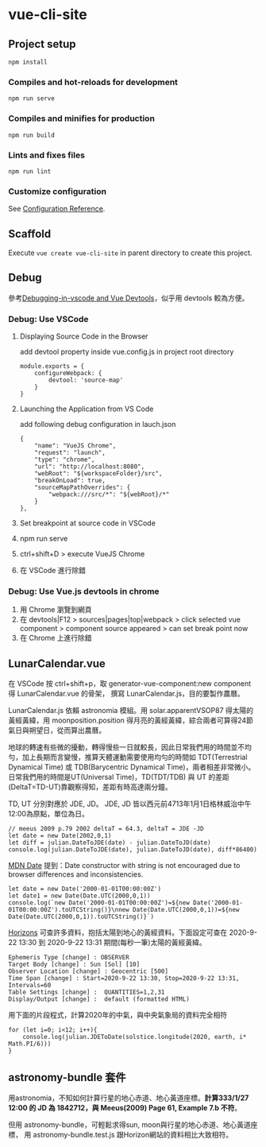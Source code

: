 # vue-cli-site

## Project setup

```{node}
npm install
```

### Compiles and hot-reloads for development

```{node}
npm run serve
```

### Compiles and minifies for production

```{node}
npm run build
```

### Lints and fixes files

```{node}
npm run lint
```

### Customize configuration

See [Configuration Reference](https://cli.vuejs.org/config/).

## Scaffold

Execute `vue create vue-cli-site` in parent directory to create this project.

## Debug

參考[Debugging-in-vscode and Vue Devtools](https://vuejs.org/v2/cookbook/debugging-in-vscode.html)，似乎用 devtools 較為方便。

### Debug: Use VSCode

1. Displaying Source Code in the Browser

    add devtool property inside vue.config.js in project root directory

    ```{json}
    module.exports = {
        configureWebpack: {
            devtool: 'source-map'
        }
    }
    ```

2. Launching the Application from VS Code

    add following debug configuration in lauch.json

    ```{json}
    {
        "name": "VueJS Chrome",
        "request": "launch",
        "type": "chrome",
        "url": "http://localhost:8080",
        "webRoot": "${workspaceFolder}/src",
        "breakOnLoad": true,
        "sourceMapPathOverrides": {
            "webpack:///src/*": "${webRoot}/*"
        }
    },

    ```

3. Set breakpoint at source code in VSCode
4. npm run serve
5. ctrl+shift+D > execute VueJS Chrome
6. 在 VSCode 進行除錯

### Debug: Use Vue.js devtools in chrome

1. 用 Chrome 瀏覽到網頁
2. 在 devtools|F12 > sources|pages|top|webpack > click selected vue component > component source appeared > can set break point now
3. 在 Chrome 上進行除錯

## LunarCalendar.vue

在 VSCode 按 ctrl+shift+p，取 generator-vue-component:new component 得 LunarCalendar.vue 的骨架，
撰寫 LunarCalendar.js，目的要製作農曆。

LunarCalendar.js 依賴 astronomia 模組。用 solar.apparentVSOP87 得太陽的黃經黃緯，用 moonposition.position
得月亮的黃經黃緯，綜合兩者可算得24節氣日與朔望日，從而算出農曆。

地球的轉速有些微的擾動，轉得慢些一日就較長，因此日常我們用的時間並不均勻，加上長期而言變慢，推算天體運動需要使用均勻的時間如 TDT(Terrestrial Dynamical Time) 或 TDB(Barycentric Dynamical Time)，兩者相差非常微小。
日常我們用的時間是UT(Universal Time)，TD(TDT/TDB) 與 UT 的差距(DeltaT=TD-UT)靠觀察得知，差距有時高達兩分鐘。

TD, UT 分別對應於 JDE, JD。
JDE, JD 皆以西元前4713年1月1日格林威治中午12:00為原點，單位為日。

```{node}
// meeus 2009 p.79 2002 deltaT = 64.3, deltaT = JDE -JD
let date = new Date(2002,0,1)
let diff = julian.DateToJDE(date) - julian.DateToJD(date)
console.log(julian.DateToJDE(date), julian.DateToJD(date), diff*86400)
```

[MDN Date](https://developer.mozilla.org/en-US/docs/Web/JavaScript/Reference/Global_Objects/Date)
提到：Date constructor with string is not encouraged due to browser differences and inconsistencies.

```{node}
let date = new Date('2000-01-01T00:00:00Z')
let date1 = new Date(Date.UTC(2000,0,1))
console.log(`new Date('2000-01-01T00:00:00Z')=${new Date('2000-01-01T00:00:00Z').toUTCString()}\nnew Date(Date.UTC(2000,0,1))=${new Date(Date.UTC(2000,0,1)).toUTCString()}`)
```

[Horizons](https://ssd.jpl.nasa.gov/horizons.cgi) 可查許多資料，抱括太陽到地心的黃經資料。下面設定可查在 2020-9-22 13:30 到 2020-9-22 13:31 期間(每秒一筆)太陽的黃經黃緯。

```{data}}
Ephemeris Type [change] : OBSERVER
Target Body [change] : Sun [Sol] [10]
Observer Location [change] : Geocentric [500]
Time Span [change] : Start=2020-9-22 13:30, Stop=2020-9-22 13:31, Intervals=60
Table Settings [change] :  QUANTITIES=1,2,31
Display/Output [change] :  default (formatted HTML)
```

用下面的片段程式，計算2020年的中氣，與中央氣象局的資料完全相符

```{node}
for (let i=0; i<12; i++){
    console.log(julian.JDEToDate(solstice.longitude(2020, earth, i* Math.PI/6)))
}
```

## astronomy-bundle 套件

用astronomia，不知如何計算行星的地心赤道、地心黃道座標。**計算333/1/27 12:00 的 JD 為 1842712，與 Meeus(2009) Page 61, Example 7.b 不符**。

但用 astronomy-bundle，可輕鬆求得sun, moon與行星的地心赤道、地心黃道座標，
用 astronomy-bundle.test.js 跟Horizon網站的資料相比大致相符。
